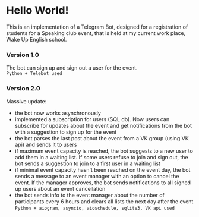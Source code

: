 # Hello World!

This is an implementation of a Telegram Bot, designed for a
registration of students for a Speaking club event, that is held at
my current work place, Wake Up English school.
  
### Version 1.0
The bot can sign up and sign out a user for the event.  
```Python + Telebot used```
  
  
### Version 2.0
Massive update:
- the bot now works asynchronously
- implemented a subscription for users (SQL db). Now users can subscribe for
updates about the event and get notifications from the bot with a suggestion to sign up for the event
- the bot parses the last post about the event from a VK group (using VK api) and sends it to users
- if maximum event capacity is reached, the bot suggests to a new user to add them in a waiting list.
If some users refuse to join and sign out, the bot sends a suggestion to join to a first user in a waiting list
- if minimal event capacity hasn't been reached on the event day, the bot sends a message to an event manager with an option to
cancel the event. If the manager approves, the bot sends notifications to all signed up users about an event cancellation
- the bot sends info to the event manager about the number of participants every 6 hours and clears all lists the next day after the event
```Python + aiogram, asyncio, aioschedule, sqlite3, VK api used```

